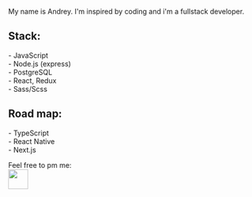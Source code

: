 My name is Andrey. I'm inspired by coding  and i'm a fullstack developer.
<h2>
Stack:
</h2>
- JavaScript <br>
- Node.js (express)<br>
- PostgreSQL<br>
- React, Redux<br>
- Sass/Scss<br>
<h2>
Road map:
</h2>
- TypeScript<br>
- React Native<br>
- Next.js<br>


Feel free to pm me:<br>
<a href="https://t.me/simack" title="Telegram!" rel="nofollow">
  <img src="https://camo.githubusercontent.com/91bdc89e65022b9befe1428acbdac06f03eccfb22c47b5ca34527253ceee1a6b/68747470733a2f2f74656c656772616d2e6f72672f696d672f745f6c6f676f2e7376673f31" width="60px" height="60px" style="width: 40px; height: 40px; max-width: 100%;" data-canonical-src="https://telegram.org/img/t_logo.svg?1"></a>
</a>
